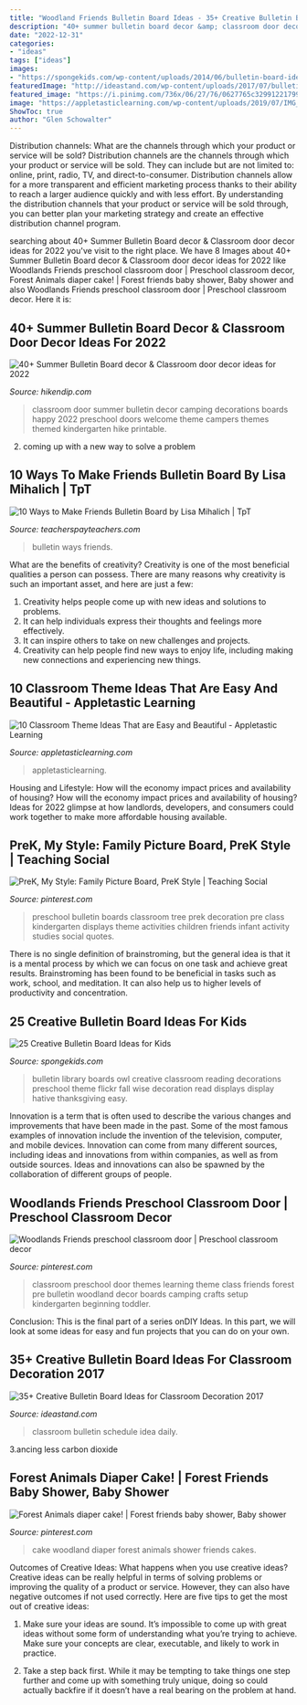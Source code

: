 ```yaml
---
title: "Woodland Friends Bulletin Board Ideas - 35+ Creative Bulletin Board Ideas For Classroom Decoration 2017"
description: "40+ summer bulletin board decor &amp; classroom door decor ideas for 2022"
date: "2022-12-31"
categories:
- "ideas"
tags: ["ideas"]
images:
- "https://spongekids.com/wp-content/uploads/2014/06/bulletin-board-ideas/23-owl-library-bulletin-board.jpg"
featuredImage: "http://ideastand.com/wp-content/uploads/2017/07/bulletin-board/32-bulletin-board-ideas-for-classroom.jpg"
featured_image: "https://i.pinimg.com/736x/06/27/76/0627765c3299122179995d9a5bab5af8--family-board-preschool-preschool-bulletin.jpg?b=t"
image: "https://appletasticlearning.com/wp-content/uploads/2019/07/IMG_9074-768x1024.jpg"
ShowToc: true
author: "Glen Schowalter"
---
```



Distribution channels: What are the channels through which your product or service will be sold?
Distribution channels are the channels through which your product or service will be sold. They can include but are not limited to: online, print, radio, TV, and direct-to-consumer. Distribution channels allow for a more transparent and efficient marketing process thanks to their ability to reach a larger audience quickly and with less effort. By understanding the distribution channels that your product or service will be sold through, you can better plan your marketing strategy and create an effective distribution channel program.

	

		
searching about 40+ Summer Bulletin Board decor &amp; Classroom door decor ideas for 2022 you've visit to the right place. We have 8 Images about 40+ Summer Bulletin Board decor &amp; Classroom door decor ideas for 2022 like Woodlands Friends preschool classroom door | Preschool classroom decor, Forest Animals diaper cake! | Forest friends baby shower, Baby shower and also Woodlands Friends preschool classroom door | Preschool classroom decor. Here it is:
		
    
## 40+ Summer Bulletin Board Decor &amp; Classroom Door Decor Ideas For 2022

<img loading=lazy src="https://i.pinimg.com/originals/e7/a4/24/e7a424e34603150f610ec741fb5c58e6.jpg" onerror="this.onerror=null;this.src='https://tse4.mm.bing.net/th?id=OIP.zWpcyixZ8DCWtNCepQVQxAHaJ4&amp;pid=15.1';" alt="40+ Summer Bulletin Board decor &amp; Classroom door decor ideas for 2022">

_Source: hikendip.com_

>classroom door summer bulletin decor camping decorations boards happy 2022 preschool doors welcome theme campers themes themed kindergarten hike printable. 

	

2. coming up with a new way to solve a problem 

    
## 10 Ways To Make Friends Bulletin Board By Lisa Mihalich | TpT

<img loading=lazy src="https://ecdn.teacherspayteachers.com/thumbitem/10-Ways-to-Make-Friends-Bulletin-Board-2378886-1500873631/original-2378886-3.jpg" onerror="this.onerror=null;this.src='https://tse4.mm.bing.net/th?id=OIP.Y7wbu128LhF-O2LLUXSqGAAAAA&amp;pid=15.1';" alt="10 Ways to Make Friends Bulletin Board by Lisa Mihalich | TpT">

_Source: teacherspayteachers.com_

>bulletin ways friends. 

	

What are the benefits of creativity?
Creativity is one of the most beneficial qualities a person can possess. There are many reasons why creativity is such an important asset, and here are just a few: 
1. Creativity helps people come up with new ideas and solutions to problems. 
2. It can help individuals express their thoughts and feelings more effectively.
3. It can inspire others to take on new challenges and projects.
4. Creativity can help people find new ways to enjoy life, including making new connections and experiencing new things.

    
## 10 Classroom Theme Ideas That Are Easy And Beautiful - Appletastic Learning

<img loading=lazy src="https://appletasticlearning.com/wp-content/uploads/2019/07/IMG_9074-768x1024.jpg" onerror="this.onerror=null;this.src='https://tse4.mm.bing.net/th?id=OIP.Apkyo4CMo4pLBIFSLpceuwHaJ4&amp;pid=15.1';" alt="10 Classroom Theme Ideas That are Easy and Beautiful - Appletastic Learning">

_Source: appletasticlearning.com_

>appletasticlearning. 

	

Housing and Lifestyle: How will the economy impact prices and availability of housing?
How will the economy impact prices and availability of housing? 
Ideas for 2022 glimpse at how landlords, developers, and consumers could work together to make more affordable housing available.

    
## PreK, My Style: Family Picture Board, PreK Style | Teaching Social

<img loading=lazy src="https://i.pinimg.com/736x/06/27/76/0627765c3299122179995d9a5bab5af8--family-board-preschool-preschool-bulletin.jpg?b=t" onerror="this.onerror=null;this.src='https://tse2.mm.bing.net/th?id=OIP.FhdWipW8orFloZy1u4aOtwHaNL&amp;pid=15.1';" alt="PreK, My Style: Family Picture Board, PreK Style | Teaching Social">

_Source: pinterest.com_

>preschool bulletin boards classroom tree prek decoration pre class kindergarten displays theme activities children friends infant activity studies social quotes. 

	

There is no single definition of brainstroming, but the general idea is that it is a mental process by which we can focus on one task and achieve great results. Brainstroming has been found to be beneficial in tasks such as work, school, and meditation. It can also help us to higher levels of productivity and concentration.

    
## 25 Creative Bulletin Board Ideas For Kids

<img loading=lazy src="https://spongekids.com/wp-content/uploads/2014/06/bulletin-board-ideas/23-owl-library-bulletin-board.jpg" onerror="this.onerror=null;this.src='https://tse4.mm.bing.net/th?id=OIP.M9SlDe-S2bWi0BWbTy1sswHaJ4&amp;pid=15.1';" alt="25 Creative Bulletin Board Ideas for Kids">

_Source: spongekids.com_

>bulletin library boards owl creative classroom reading decorations preschool theme flickr fall wise decoration read displays display hative thanksgiving easy. 

	

Innovation is a term that is often used to describe the various changes and improvements that have been made in the past. Some of the most famous examples of innovation include the invention of the television, computer, and mobile devices. Innovation can come from many different sources, including ideas and innovations from within companies, as well as from outside sources. Ideas and innovations can also be spawned by the collaboration of different groups of people.

    
## Woodlands Friends Preschool Classroom Door | Preschool Classroom Decor

<img loading=lazy src="https://i.pinimg.com/736x/8d/8f/a8/8d8fa8304358076af8ec3b13a9db1221.jpg" onerror="this.onerror=null;this.src='https://tse1.mm.bing.net/th?id=OIP.cDF72HjxvEthl6_jdfbxVwHaN_&amp;pid=15.1';" alt="Woodlands Friends preschool classroom door | Preschool classroom decor">

_Source: pinterest.com_

>classroom preschool door themes learning theme class friends forest pre bulletin woodland decor boards camping crafts setup kindergarten beginning toddler. 

	

Conclusion:
This is the final part of a series onDIY Ideas. In this part, we will look at some ideas for easy and fun projects that you can do on your own.

    
## 35+ Creative Bulletin Board Ideas For Classroom Decoration 2017

<img loading=lazy src="http://ideastand.com/wp-content/uploads/2017/07/bulletin-board/32-bulletin-board-ideas-for-classroom.jpg" onerror="this.onerror=null;this.src='https://tse4.mm.bing.net/th?id=OIP.M7557dbWsSLsAA4sxiiToAHaFj&amp;pid=15.1';" alt="35+ Creative Bulletin Board Ideas for Classroom Decoration 2017">

_Source: ideastand.com_

>classroom bulletin schedule idea daily. 

	

3.ancing less carbon dioxide 

    
## Forest Animals Diaper Cake! | Forest Friends Baby Shower, Baby Shower

<img loading=lazy src="https://i.pinimg.com/originals/fc/c5/82/fcc582f2faa538bacd908ff831b72dd3.jpg" onerror="this.onerror=null;this.src='https://tse3.mm.bing.net/th?id=OIP.y7P0viHsGd1THC65pc7fBgHaLG&amp;pid=15.1';" alt="Forest Animals diaper cake! | Forest friends baby shower, Baby shower">

_Source: pinterest.com_

>cake woodland diaper forest animals shower friends cakes. 

	

Outcomes of Creative Ideas: What happens when you use creative ideas?
Creative ideas can be really helpful in terms of solving problems or improving the quality of a product or service. However, they can also have negative outcomes if not used correctly. Here are five tips to get the most out of creative ideas:
1. Make sure your ideas are sound. It’s impossible to come up with great ideas without some form of understanding what you’re trying to achieve. Make sure your concepts are clear, executable, and likely to work in practice.

2. Take a step back first. While it may be tempting to take things one step further and come up with something truly unique, doing so could actually backfire if it doesn’t have a real bearing on the problem at hand.

